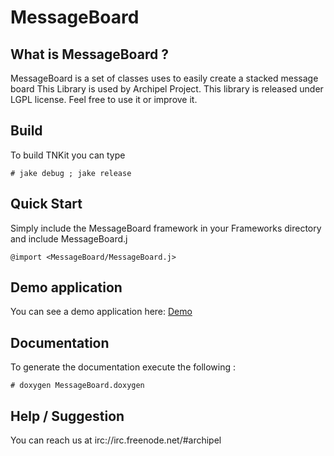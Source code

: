 # MessageBoard


## What is MessageBoard ?

MessageBoard is a set of classes uses to easily create a stacked message board
This Library is used by Archipel Project.
This library is released under LGPL license. Feel 
free to use it or improve it.


## Build

To build TNKit you can type

    # jake debug ; jake release


## Quick Start

Simply include the MessageBoard framework in your Frameworks directory and include MessageBoard.j

    @import <MessageBoard/MessageBoard.j>


## Demo application

You can see a demo application here: [Demo](http://github.com/primalmotion/MessageBoard-Example/)


## Documentation

To generate the documentation execute the following :

    # doxygen MessageBoard.doxygen


## Help / Suggestion

You can reach us at irc://irc.freenode.net/#archipel